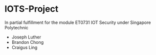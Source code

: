 # IOTS-Project
In partial fulfillment for the module ET0731 IOT Security under Singapore Polytechnic
- Joseph Luther
- Brandon Chong
- Craigus Ling
